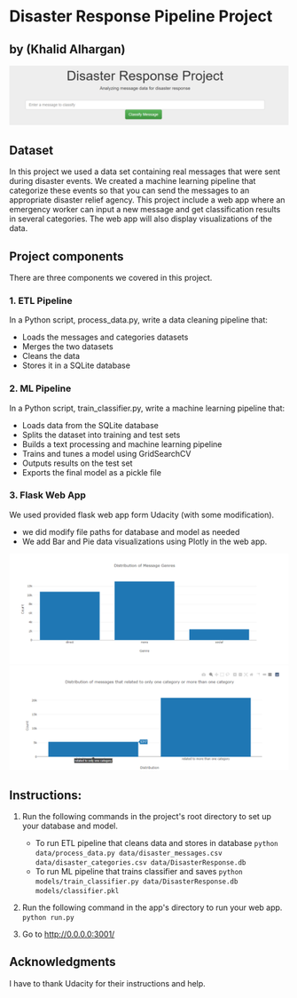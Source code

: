 # Disaster Response Pipeline Project
## by (Khalid Alhargan)
![image](images/1.png)
## Dataset
In this project we used a data set containing real messages that were sent during disaster events. We created a machine learning pipeline that categorize these events so that you can send the messages to an appropriate disaster relief agency.
This project include a web app where an emergency worker can input a new message and get classification results in several categories. The web app will also display visualizations of the data.

## Project components

 There are three components we covered in this project.

### 1. ETL Pipeline
 In a Python script,  process_data.py, write a data cleaning pipeline that:
- Loads the  messages and categories datasets
- Merges the two datasets
- Cleans the data
- Stores it in a SQLite database

### 2. ML Pipeline
In a Python script, train_classifier.py, write a machine learning pipeline that:

- Loads data from the SQLite database
- Splits the dataset into training and test sets
- Builds a text processing and machine learning pipeline
- Trains and tunes a model using GridSearchCV
- Outputs results on the test set
- Exports the final model as a pickle file

### 3. Flask Web App
We used provided  flask web app form Udacity (with some modification).

- we did modify file paths for database and model as needed
- We add Bar and Pie data visualizations using Plotly in the web app.

![image](images/2.png)
![image](images/3.png)

## Instructions:
1. Run the following commands in the project's root directory to set up your database and model.

    - To run ETL pipeline that cleans data and stores in database
        `python data/process_data.py data/disaster_messages.csv data/disaster_categories.csv data/DisasterResponse.db`
    - To run ML pipeline that trains classifier and saves
        `python models/train_classifier.py data/DisasterResponse.db models/classifier.pkl`

2. Run the following command in the app's directory to run your web app.
    `python run.py`

3. Go to http://0.0.0.0:3001/

## Acknowledgments
I have to thank Udacity for their instructions and help.
